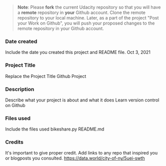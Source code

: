 >**Note**: Please **fork** the current Udacity repository so that you will have a **remote** repository in **your** Github account. Clone the remote repository to your local machine. Later, as a part of the project "Post your Work on Github", you will push your proposed changes to the remote repository in your Github account.

### Date created
Include the date you created this project and README file.
Oct 3, 2021
### Project Title
Replace the Project Title
Github Project
### Description
Describe what your project is about and what it does
Learn version control on Github 
### Files used
Include the files used
bikeshare.py README.md 
### Credits
It's important to give proper credit. Add links to any repo that inspired you or blogposts you consulted.
https://data.world/city-of-ny/5uei-swth

